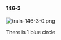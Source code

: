 #### 146-3
![train-146-3-0.png](https://github.com/lil-lab/nlvr/raw/master/nlvr/train/images/56/train-146-3-0.png "train-146-3-0.png")

There is 1 blue circle